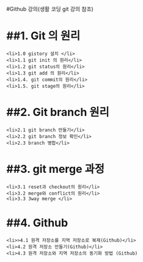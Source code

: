 #Github 강의(생활 코딩 git 강의 참조)

  ##1. Git 의 원리
  =====
    <li>1.0 gistory 설치 </li>
    <li>1.1 git init 의 원리</li>
    <li>1.2 git status의 원리</li>
    <li>1.3 git add 의 원리</li>
    <li>1.4. git commit의 원리</li>
    <li>1.5. git stage의 원리</li>
   
   ##2. Git branch 원리
   =====
    <li>2.1 git branch 만들기</li>
    <li>2.2 git branch 정보 확인</li>
    <li>2.3 branch 병합</li>
    
   ##3. git merge 과정
   =====
    <li>3.1 reset과 checkout의 원리</li>
    <li>3.2 merge와 conflict의 원리</li>
    <li>3.3 3way merge </li>
    
   ##4. Github
   =====
    <li>>4.1 원격 저장소를 지역 저장소로 복제(Github)</li>
    <li>4.2 원격 저장소 만들기(Github)</li>
    <li>4.3 원격 저장소와 지역 저장소의 동기화 방법 (Github)
</li>